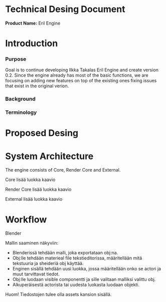 # Technical Desing Document

**Product Name:** Eril Engine

# Introduction
### Purpose
Goal is to continue developing Ilkka Takalas Eril Engine and create version 0.2. Since the engine already has most of the basic functions, we are focusing on adding new features on top of the existing ones fixing issues that exist in the original verion. 

### Background

### Terminology


# Proposed Desing
# System Architecture
The engine consists of Core, Render Core and External.

Core
lisää luokka kaavio

Render Core
lisää luokka kaavio

External
lisää luokka kaavio

# Workflow
Blender

Mallin saaminen näkyviin:
- Blenderissä tehdään malli, joka exportataan obj:na.
- Obj:lle tehdään materieal file tekstieditorissa, määritellään mitä tekstuuria ja sheideriä obj käyttää.
- Enginen sisällä tehdään uusi luokka, jossa määritellään onko se actori ja muut tarvittavat tiedot.
- Obj:lle luodaan visible componentti ja sille valitaan malliksi valittu obj.
- Alkuperäisestä actorista tai uudesta luokasta luodaan objekti.

Huom! Tiedostojen tulee olla assets kansion sisällä.

